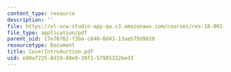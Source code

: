 ```yaml
---
content_type: resource
description: ''
file: https://ol-ocw-studio-app-qa.s3.amazonaws.com/courses/res-18-001-calculus-online-textbook-spring-2005/e80af2258d1988e039f157985332bed3_CoverIntroduction.pdf
file_type: application/pdf
parent_uid: 17e76762-f3ba-c840-0d43-13aeb75d9620
resourcetype: Document
title: CoverIntroduction.pdf
uid: e80af225-8d19-88e0-39f1-57985332bed3
---
```

